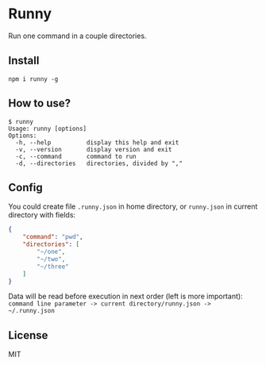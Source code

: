 # Runny

Run one command in a couple directories.

## Install

`npm i runny -g`

## How to use?

```
$ runny
Usage: runny [options]
Options:
  -h, --help          display this help and exit
  -v, --version       display version and exit
  -c, --command       command to run
  -d, --directories   directories, divided by ","
```

## Config

You could create file `.runny.json` in home directory,
or `runny.json` in current directory with fields:
```json
{
    "command": "pwd",
    "directories": [
        "~/one",
        "~/two",
        "~/three"
    ]
}
```

Data will be read before execution in next order (left is more important):
`command line parameter -> current directory/runny.json -> ~/.runny.json`

## License

MIT
